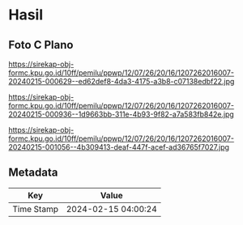 # Hasil

## Foto C Plano

https://sirekap-obj-formc.kpu.go.id/10ff/pemilu/ppwp/12/07/26/20/16/1207262016007-20240215-000629--ed62def8-4da3-4175-a3b8-c07138edbf22.jpg

https://sirekap-obj-formc.kpu.go.id/10ff/pemilu/ppwp/12/07/26/20/16/1207262016007-20240215-000936--1d9663bb-311e-4b93-9f82-a7a583fb842e.jpg

https://sirekap-obj-formc.kpu.go.id/10ff/pemilu/ppwp/12/07/26/20/16/1207262016007-20240215-001056--4b309413-deaf-447f-acef-ad36765f7027.jpg


## Metadata

| Key        | Value               |
| ---------- | ------------------- |
| Time Stamp | 2024-02-15 04:00:24 |



